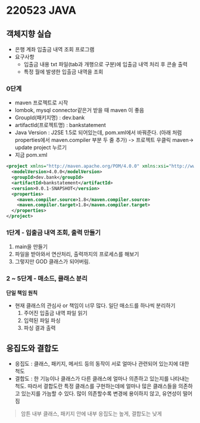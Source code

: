 # 220523 JAVA

## 객체지향 실습
- 은행 계좌 입출금 내역 조회 프로그램
- 요구사항
    - 입출금 내용 txt 파일(tab과 개행으로 구분)에 입출금 내역 처리 후 콘솔 출력
    - 특정 월에 발생한 입출금 내역을 조회

### 0단계
- maven 프로젝트로 시작
- lombok, mysql connector같은거 받을 때 maven 이 좋음
- GroupId(패키지명) : dev.bank
- artifactId(프로젝트명) : bankstatement
- Java Version : J2SE 1.5로 되어있는데, pom.xml에서 바꿔준다. (아래 처럼 properties에서 maven.compiler 부분 두 줄 추가) -> 프로젝트 우클릭 maven-> update project 누르기
- 지금 pom.xml
```xml
<project xmlns="http://maven.apache.org/POM/4.0.0" xmlns:xsi="http://www.w3.org/2001/XMLSchema-instance" xsi:schemaLocation="http://maven.apache.org/POM/4.0.0 http://maven.apache.org/xsd/maven-4.0.0.xsd">
  <modelVersion>4.0.0</modelVersion>
  <groupId>dev.bank</groupId>
  <artifactId>bankstatement</artifactId>
  <version>0.0.1-SNAPSHOT</version>
  <properties>
  	<maven.compiler.source>1.8</maven.compiler.source>
  	<maven.compiler.target>1.8</maven.compiler.target>
  </properties>
</project>
```

### 1단계 - 입출금 내역 조회, 출력 만들기
1. main을 만들기
2. 파일을 받아와서 연산처리, 출력까지의 프로세스를 해보기
3. 그렇지만 GOD 클래스가 되어버림.

### 2 ~ 5단계 - 매소드, 클래스 분리
**단일 책임 원칙**
- 현재 클래스의 관심사 or 책임이 너무 많다. 일단 매소드를 하나씩 분리하기
    1. 주어진 입출금 내역 파일 읽기
    2. 입력된 파일 파싱
    3. 파싱 결과 출력


## 응집도와 결합도
- 응집도 : 클래스, 패키지, 메서드 등의 동작이 서로 얼마나 관련되어 있는지에 대한 척도
- 결합도 : 한 기능이나 클래스가 다른 클래스에 얼마나 의존하고 있는지를 나타내는 척도. 따라서 결합도란 특정 클래스를 구현하는데에 얼마나 많은 클래스들을 의존하고 있는지를 가늠할 수 있다. 많이 의존할수록 변경에 용이하지 않고, 유연성이 떨어짐

> 암튼 내부 클래스, 패키지 안에 내부 응집도는 높게, 결합도는 낮게
